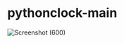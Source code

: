 # pythonclock-main

![Screenshot (600)](https://user-images.githubusercontent.com/97075043/211184926-c76fead5-983f-438c-8607-004a385bc0f3.png)
